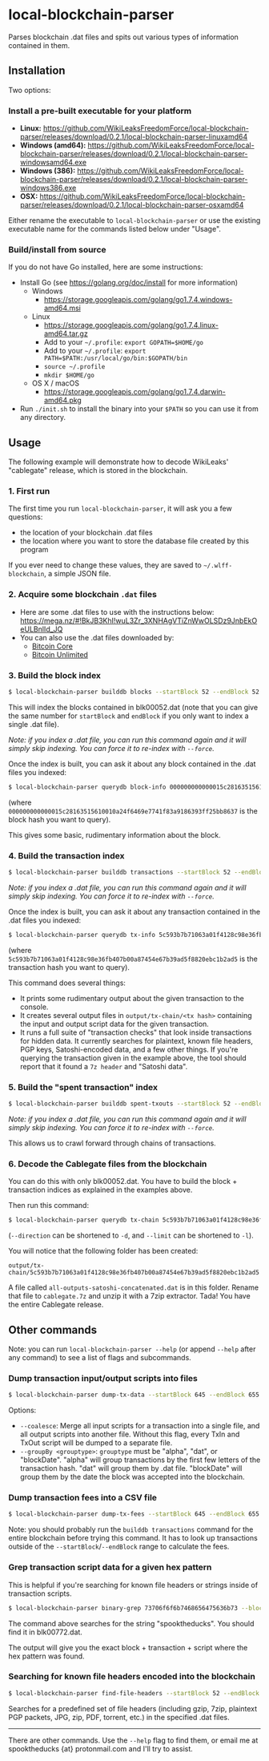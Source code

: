 
# local-blockchain-parser

Parses blockchain .dat files and spits out various types of information contained in them.

## Installation

Two options:

### Install a pre-built executable for your platform

- **Linux:** <https://github.com/WikiLeaksFreedomForce/local-blockchain-parser/releases/download/0.2.1/local-blockchain-parser-linuxamd64>
- **Windows (amd64):** <https://github.com/WikiLeaksFreedomForce/local-blockchain-parser/releases/download/0.2.1/local-blockchain-parser-windowsamd64.exe>
- **Windows (386):** <https://github.com/WikiLeaksFreedomForce/local-blockchain-parser/releases/download/0.2.1/local-blockchain-parser-windows386.exe>
- **OSX:** <https://github.com/WikiLeaksFreedomForce/local-blockchain-parser/releases/download/0.2.1/local-blockchain-parser-osxamd64>

Either rename the executable to `local-blockchain-parser` or use the existing executable name for the commands listed below under "Usage".

### Build/install from source

If you do not have Go installed, here are some instructions:

- Install Go (see <https://golang.org/doc/install> for more information)
    - Windows
        - <https://storage.googleapis.com/golang/go1.7.4.windows-amd64.msi>
    - Linux
        - <https://storage.googleapis.com/golang/go1.7.4.linux-amd64.tar.gz>
        - Add to your `~/.profile`: `export GOPATH=$HOME/go`
        - Add to your `~/.profile`: `export PATH=$PATH:/usr/local/go/bin:$GOPATH/bin`
        - `source ~/.profile`
        - `mkdir $HOME/go`
    - OS X / macOS
        - <https://storage.googleapis.com/golang/go1.7.4.darwin-amd64.pkg>
- Run `./init.sh` to install the binary into your `$PATH` so you can use it from any directory.

## Usage

The following example will demonstrate how to decode WikiLeaks' "cablegate" release, which is stored in the blockchain.

### 1. First run

The first time you run `local-blockchain-parser`, it will ask you a few questions:

- the location of your blockchain .dat files
- the location where you want to store the database file created by this program

If you ever need to change these values, they are saved to `~/.wlff-blockchain`, a simple JSON file.

### 2. Acquire some blockchain `.dat` files

- Here are some .dat files to use with the instructions below: <https://mega.nz/#!BkJB3KhI!wuL3Zr_3XNHAgVTiZnWwOLSDz9JnbEkOeULBnlId_JQ>
- You can also use the .dat files downloaded by:
    - [Bitcoin Core](https://bitcoin.org/en/download)
    - [Bitcoin Unlimited](https://www.bitcoinunlimited.info)

### 3. Build the block index

```sh
$ local-blockchain-parser builddb blocks --startBlock 52 --endBlock 52
```

This will index the blocks contained in blk00052.dat (note that you can give the same number for `startBlock` and `endBlock` if you only want to index a single .dat file).

*Note: if you index a .dat file, you can run this command again and it will simply skip indexing.  You can force it to re-index with `--force`.*

Once the index is built, you can ask it about any block contained in the .dat files you indexed:

```sh
$ local-blockchain-parser querydb block-info 000000000000015c28163515610010a24f6469e7741f83a9186393ff25bb8637
```

(where `000000000000015c28163515610010a24f6469e7741f83a9186393ff25bb8637` is the block hash you want to query).

This gives some basic, rudimentary information about the block.

### 4. Build the transaction index

```sh
$ local-blockchain-parser builddb transactions --startBlock 52 --endBlock 52
```

*Note: if you index a .dat file, you can run this command again and it will simply skip indexing.  You can force it to re-index with `--force`.*

Once the index is built, you can ask it about any transaction contained in the .dat files you indexed:

```sh
$ local-blockchain-parser querydb tx-info 5c593b7b71063a01f4128c98e36fb407b00a87454e67b39ad5f8820ebc1b2ad5
```

(where `5c593b7b71063a01f4128c98e36fb407b00a87454e67b39ad5f8820ebc1b2ad5` is the transaction hash you want to query).

This command does several things:

- It prints some rudimentary output about the given transaction to the console.
- It creates several output files in `output/tx-chain/<tx hash>` containing the input and output script data for the given transaction.
- It runs a full suite of "transaction checks" that look inside transactions for hidden data.  It currently searches for plaintext, known file headers, PGP keys, Satoshi-encoded data, and a few other things.  If you're querying the transaction given in the example above, the tool should report that it found a `7z header` and "Satoshi data".

### 5. Build the "spent transaction" index

```sh
$ local-blockchain-parser builddb spent-txouts --startBlock 52 --endBlock 52
```

*Note: if you index a .dat file, you can run this command again and it will simply skip indexing.  You can force it to re-index with `--force`.*

This allows us to crawl forward through chains of transactions.

### 6. Decode the Cablegate files from the blockchain

You can do this with only blk00052.dat.  You have to build the block + transaction indices as explained in the examples above.

Then run this command:

```sh
$ local-blockchain-parser querydb tx-chain 5c593b7b71063a01f4128c98e36fb407b00a87454e67b39ad5f8820ebc1b2ad5 --direction forward --limit 130
```

(`--direction` can be shortened to `-d`, and `--limit` can be shortened to `-l`).

You will notice that the following folder has been created:

```
output/tx-chain/5c593b7b71063a01f4128c98e36fb407b00a87454e67b39ad5f8820ebc1b2ad5
```

A file called `all-outputs-satoshi-concatenated.dat` is in this folder.  Rename that file to `cablegate.7z` and unzip it with a 7zip extractor.  Tada!  You have the entire Cablegate release.


## Other commands

Note: you can run `local-blockchain-parser --help` (or append `--help` after any command) to see a list of flags and subcommands.

### Dump transaction input/output scripts into files

```sh
$ local-blockchain-parser dump-tx-data --startBlock 645 --endBlock 655
```

Options:

- `--coalesce`: Merge all input scripts for a transaction into a single file, and all output scripts into another file.  Without this flag, every TxIn and TxOut script will be dumped to a separate file.
- `--groupBy <grouptype>`: `grouptype` must be "alpha", "dat", or "blockDate".  "alpha" will group transactions by the first few letters of the transaction hash.  "dat" will group them by .dat file.  "blockDate" will group them by the date the block was accepted into the blockchain.

### Dump transaction fees into a CSV file

```sh
$ local-blockchain-parser dump-tx-fees --startBlock 645 --endBlock 655
```

Note: you should probably run the `builddb transactions` command for the entire blockchain before trying this command.  It has to look up transactions outside of the `--startBlock`/`--endBlock` range to calculate the fees.

### Grep transaction script data for a given hex pattern

This is helpful if you're searching for known file headers or strings inside of transaction scripts.

```sh
$ local-blockchain-parser binary-grep 73706f6f6b7468656475636b73 --block 771 --block 772 --block 773
```

The command above searches for the string "spooktheducks".  You should find it in blk00772.dat.

The output will give you the exact block + transaction + script where the hex pattern was found.

### Searching for known file headers encoded into the blockchain

```sh
$ local-blockchain-parser find-file-headers --startBlock 52 --endBlock 52
```

Searches for a predefined set of file headers (including gzip, 7zip, plaintext PGP packets, JPG, zip, PDF, torrent, etc.) in the specified .dat files.

----

There are other commands.  Use the `--help` flag to find them, or email me at spooktheducks {at} protonmail.com and I'll try to assist.